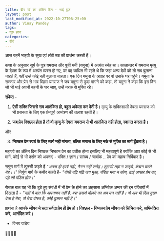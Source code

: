 ```yaml
---
title: दीप पर्व का अंतिम दिन - भाई दूज
layout: post
last_modified_at: 2022-10-27T06:25:00
author: Vinay Pandey
tags:
- गुरु ज्ञान
categories:
- दीर्घ
---
```

आज बहनें भाइयो के सुख एवं लंबी उम्र की प्रार्थना करती हैं।

कथा के अनुसार सूर्य के पुत्र यमराज और पुत्री यमी (यमुना) में अत्यंत स्नेह था। कालान्तर में यमराज मृत्यु के देवता के रूप में अत्यंत व्यस्त हो गए, पर वह व्यथित भी रहते थे कि जहां अन्य देवों को तो सब बुलाना चाहते हैं, वहीं उन्हें कोई नही बुलाना चाहता। एक दिन यमुना के आग्रह पर वो उसके घर पहुंचे। यमुना के सत्कार और प्रेम से भाव विहल यमराज  ने जब यमुना से कुछ मांगने को कहा, तो यमुना ने कहा कि इस दिन जो भी भाई अपनी बहनों के घर जाए, उन्हें नरक से मुक्ति रहे। 

**संकेत**  - 
1.  **ऐसी शक्ति जिससे सब आतंकित हो, बहुत अकेला कर देती है।** मृत्यु के शक्तिशाली देवता यमराज को भी प्रसनता के लिए एक प्रेमपूर्ण आमंत्रण की तलाश रहती है।
 
2. **जब प्रेम निश्छल होता है  तो वो मृत्यु के देवता यमराज से भी आतंकित नही होता, स्वागत करता है।** 

और

3. **निश्छल प्रेम स्वयं के लिए स्वर्ग नही मांगता, बल्कि समाज के लिए नर्क से मुक्ति का मार्ग ढूँढता है।**

महापर्व का अंतिम दिन निश्छल निष्काम प्रेम का प्रतीक होना इसलिए भी महत्वपूर्ण है क्योंकि आप कोई से भी मार्ग, कोई से भी दर्शन को अपनाएं - भक्ति / ज्ञान / सांख्य / चार्वाक .. प्रेम का महत्व निर्विवाद है।

सगुण मार्ग में तुलसी कहते हैं
*"आवत ही हरषै नहीं, नैनन नहीं सनेह।*
*तुलसी तहां न जाइये, कंचन बरसे मेह।।"*
निर्गुण मार्ग के कबीर कहते है-
*"पोथी पढ़ि पढ़ि जग मुआ, पंडित भया न कोय,* 
*ढाई आखर प्रेम का, पढ़े सो पंडित होय।"*

रोचक बात यह भी कि टूटे हुए संबंधों में भी प्रेम के होने का अहसास अभिषेक अम्बर की इन पंक्तियों में दिखता है -
*"नहीं ये बात कि अपनापन नहीं है,*
*बस उससे बोलने का अब मन नहीं है।*
*वो अब भी दिल दुखा देता है मेरा,*
*वो मेरा दोस्त है, कोई दुश्मन नहीं है।"*

प्रार्थना है 
**आपके जीवन मे सदा सर्वदा प्रेम ही प्रेम हो। निश्छल - निष्काम प्रेम जीवन को सिंचित करे, अभिमंत्रित करे, आनंदित करे।**

- विनय पांडेय

🙏🌷🌷🙏


